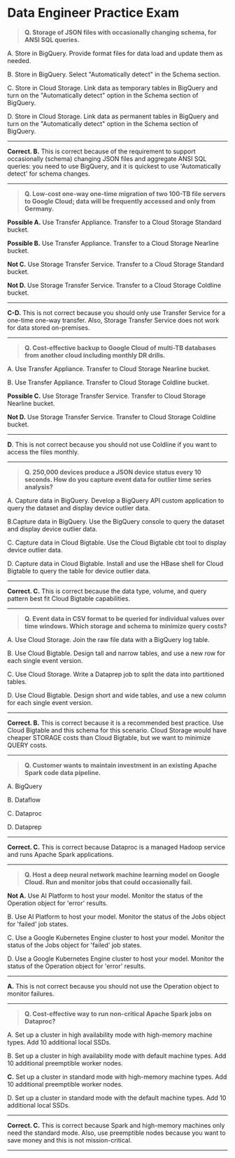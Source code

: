 Data Engineer Practice Exam
===========================

> **Q. Storage of JSON files with occasionally changing schema, for ANSI SQL queries.**

A. Store in BigQuery. Provide format files for data load and update them as needed.

B. Store in BigQuery. Select "Automatically detect" in the Schema section.

C. Store in Cloud Storage. Link data as temporary tables in BigQuery and turn on the "Automatically detect" option in the Schema section of BigQuery.

D. Store in Cloud Storage. Link data as permanent tables in BigQuery and turn on the "Automatically detect" option in the Schema section of BigQuery.

---
**Correct. B.** This is correct because of the requirement to support occasionally (schema) changing JSON files and aggregate ANSI SQL queries: you need to use BigQuery, and it is quickest to use 'Automatically detect' for schema changes.

---
> **Q. Low-cost one-way one-time migration of two 100-TB file servers to Google Cloud; data will be frequently accessed and only from Germany.**

**Possible A.** Use Transfer Appliance. Transfer to a Cloud Storage Standard bucket.

**Possible B.** Use Transfer Appliance. Transfer to a Cloud Storage Nearline bucket.

**Not C.** Use Storage Transfer Service. Transfer to a Cloud Storage Standard bucket.

**Not D.** Use Storage Transfer Service. Transfer to a Cloud Storage Coldline bucket.

---
**C-D.** This is not correct because you should only use Transfer Service for a one-time one-way transfer. Also, Storage Transfer Service does not work for data stored on-premises.

---
> **Q. Cost-effective backup to Google Cloud of multi-TB databases from another cloud including monthly DR drills.**

A. Use Transfer Appliance. Transfer to Cloud Storage Nearline bucket.

B. Use Transfer Appliance. Transfer to Cloud Storage Coldline bucket.

**Possible C.** Use Storage Transfer Service. Transfer to Cloud Storage Nearline bucket.

**Not D.** Use Storage Transfer Service. Transfer to Cloud Storage Coldline bucket.

---
**D**. This is not correct because you should not use Coldline if you want to access the files monthly.

---
> **Q. 250,000 devices produce a JSON device status every 10 seconds. How do you capture event data for outlier time series analysis?**

A. Capture data in BigQuery. Develop a BigQuery API custom application to query the dataset and display device outlier data.

B.Capture data in BigQuery. Use the BigQuery console to query the dataset and display device outlier data.

C. Capture data in Cloud Bigtable. Use the Cloud Bigtable cbt tool to display device outlier data.

D. Capture data in Cloud Bigtable. Install and use the HBase shell for Cloud Bigtable to query the table for device outlier data.

---
**Correct. C.** This is correct because the data type, volume, and query pattern best fit Cloud Bigtable capabilities.

---
> **Q. Event data in CSV format to be queried for individual values over time windows. Which storage and schema to minimize query costs?**

A. Use Cloud Storage. Join the raw file data with a BigQuery log table.

B. Use Cloud Bigtable. Design tall and narrow tables, and use a new row for each single event version.

C. Use Cloud Storage. Write a Dataprep job to split the data into partitioned tables.

D. Use Cloud Bigtable. Design short and wide tables, and use a new column for each single event version.

---
**Correct. B.** This is correct because it is a recommended best practice. Use Cloud Bigtable and this schema for this scenario. Cloud Storage would have cheaper STORAGE costs than Cloud Bigtable, but we want to minimize QUERY costs.

---
> **Q. Customer wants to maintain investment in an existing Apache Spark code data pipeline.**

A. BigQuery

B. Dataflow

C. Dataproc

D. Dataprep

---
**Correct. C.** This is correct because Dataproc is a managed Hadoop service and runs Apache Spark applications.

---
> **Q. Host a deep neural network machine learning model on Google Cloud. Run and monitor jobs that could occasionally fail.**

**Not A.** Use AI Platform to host your model. Monitor the status of the Operation object for 'error' results.

B. Use AI Platform to host your model. Monitor the status of the Jobs object for 'failed' job states.

C. Use a Google Kubernetes Engine cluster to host your model. Monitor the status of the Jobs object for 'failed' job states.

D. Use a Google Kubernetes Engine cluster to host your model. Monitor the status of the Operation object for 'error' results.

---
**A.**  This is not correct because you should not use the Operation object to monitor failures.

---

> **Q. Cost-effective way to run non-critical Apache Spark jobs on Dataproc?**

A. Set up a cluster in high availability mode with high-memory machine types. Add 10 additional local SSDs.

B. Set up a cluster in high availability mode with default machine types. Add 10 additional preemptible worker nodes.

**C.** Set up a cluster in standard mode with high-memory machine types. Add 10 additional preemptible worker nodes.

D. Set up a cluster in standard mode with the default machine types. Add 10 additional local SSDs.

---
**Correct. C.** This is correct because Spark and high-memory machines only need the standard mode. Also, use preemptible nodes because you want to save money and this is not mission-critical.

---
